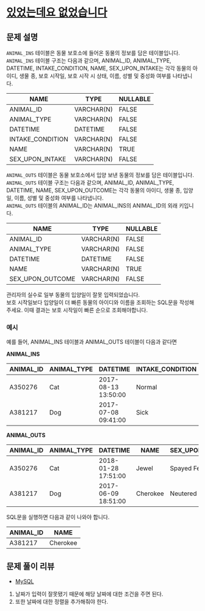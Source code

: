 # [있었는데요 없었습니다](https://programmers.co.kr/learn/courses/30/lessons/59043)

## 문제 설명

`ANIMAL_INS` 테이블은 동물 보호소에 들어온 동물의 정보를 담은 테이블입니다.  
`ANIMAL_INS` 테이블 구조는 다음과 같으며, ANIMAL_ID, ANIMAL_TYPE, DATETIME, INTAKE_CONDITION, NAME, SEX_UPON_INTAKE는 각각 동물의 아이디, 생물 종, 보호 시작일, 보호 시작 시 상태, 이름, 성별 및 중성화 여부를 나타냅니다.

|NAME|TYPE|NULLABLE|
|---|---|---|
|ANIMAL_ID|VARCHAR(N)|FALSE|
|ANIMAL_TYPE|VARCHAR(N)|FALSE|
|DATETIME|DATETIME|FALSE|
|INTAKE_CONDITION|VARCHAR(N)|FALSE|
|NAME|VARCHAR(N)|TRUE|
|SEX_UPON_INTAKE|VARCHAR(N)|FALSE|

`ANIMAL_OUTS` 테이블은 동물 보호소에서 입양 보낸 동물의 정보를 담은 테이블입니다.  
`ANIMAL_OUTS` 테이블 구조는 다음과 같으며, ANIMAL_ID, ANIMAL_TYPE, DATETIME, NAME, SEX_UPON_OUTCOME는 각각 동물의 아이디, 생물 종, 입양일, 이름, 성별 및 중성화 여부를 나타냅니다.  
`ANIMAL_OUTS` 테이블의 ANIMAL_ID는 ANIMAL_INS의 ANIMAL_ID의 외래 키입니다.

|NAME|TYPE|NULLABLE|
|---|---|---|
|ANIMAL_ID|VARCHAR(N)|FALSE|
|ANIMAL_TYPE|VARCHAR(N)|FALSE|
|DATETIME|DATETIME|FALSE|
|NAME|VARCHAR(N)|TRUE|
|SEX_UPON_OUTCOME|VARCHAR(N)|FALSE|

관리자의 실수로 일부 동물의 입양일이 잘못 입력되었습니다.  
보호 시작일보다 입양일이 더 빠른 동물의 아이디와 이름을 조회하는 SQL문을 작성해주세요. 이때 결과는 보호 시작일이 빠른 순으로 조회해야합니다.

### 예시
예를 들어, ANIMAL_INS 테이블과 ANIMAL_OUTS 테이블이 다음과 같다면

**ANIMAL_INS**

|ANIMAL_ID|ANIMAL_TYPE|DATETIME|INTAKE_CONDITION|NAME|SEX_UPON_INTAKE|
|---|---|---|---|---|---|
|A350276|Cat|2017-08-13 13:50:00|Normal|Jewel|Spayed Female|
|A381217|Dog|2017-07-08 09:41:00|Sick|Cherokee|Neutered Male|

**ANIMAL_OUTS**

|ANIMAL_ID|ANIMAL_TYPE|DATETIME|NAME|SEX_UPON_OUTCOME|
|---|---|---|---|---|
|A350276|Cat|2018-01-28 17:51:00|Jewel|Spayed Female|
|A381217|Dog|2017-06-09 18:51:00|Cherokee|Neutered Male|

SQL문을 실행하면 다음과 같이 나와야 합니다.

|ANIMAL_ID|NAME|
|---|---|
|A381217|Cherokee|

## 문제 풀이 리뷰
- [MySQL](./Solution_mysql.sql)
1. 날짜가 입력이 잘못됐기 때문에 해당 날짜에 대한 조건을 주면 된다.
2. 또한 날짜에 대한 정렬을 추가해줘야 한다.